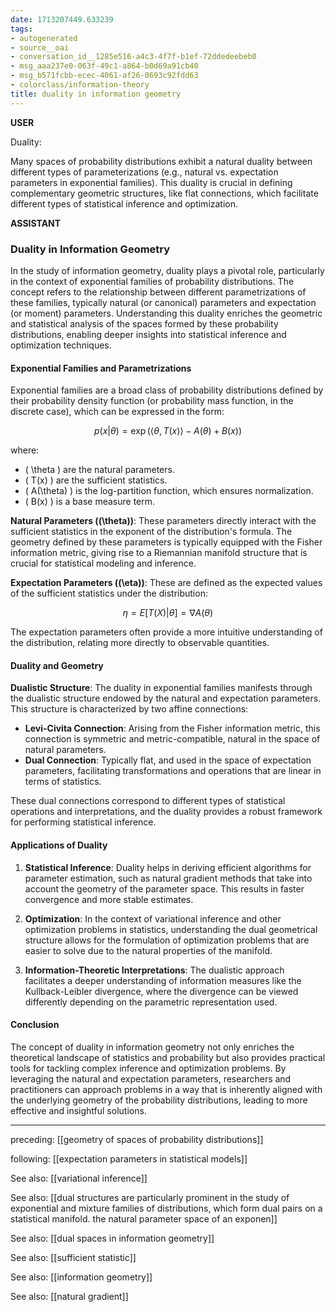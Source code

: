 ```yaml
---
date: 1713207449.633239
tags:
- autogenerated
- source__oai
- conversation_id__1285e516-a4c3-4f7f-b1ef-72ddedeebeb0
- msg_aaa237e0-063f-49c1-a864-b0d69a91cb40
- msg_b571fcbb-ecec-4061-af26-0693c92fdd63
- colorclass/information-theory
title: duality in information geometry
---
```


**USER**

Duality:

Many spaces of probability distributions exhibit a natural duality between different types of parameterizations (e.g., natural vs. expectation parameters in exponential families). This duality is crucial in defining complementary geometric structures, like flat connections, which facilitate different types of statistical inference and optimization.


**ASSISTANT**

### Duality in Information Geometry

In the study of information geometry, duality plays a pivotal role, particularly in the context of exponential families of probability distributions. The concept refers to the relationship between different parametrizations of these families, typically natural (or canonical) parameters and expectation (or moment) parameters. Understanding this duality enriches the geometric and statistical analysis of the spaces formed by these probability distributions, enabling deeper insights into statistical inference and optimization techniques.

#### Exponential Families and Parametrizations

Exponential families are a broad class of probability distributions defined by their probability density function (or probability mass function, in the discrete case), which can be expressed in the form:

$$
p(x | \theta) = \exp\left(\langle \theta, T(x) \rangle - A(\theta) + B(x)\right)
$$

where:
- \( \theta \) are the natural parameters.
- \( T(x) \) are the sufficient statistics.
- \( A(\theta) \) is the log-partition function, which ensures normalization.
- \( B(x) \) is a base measure term.

**Natural Parameters (\(\theta\))**: These parameters directly interact with the sufficient statistics in the exponent of the distribution's formula. The geometry defined by these parameters is typically equipped with the Fisher information metric, giving rise to a Riemannian manifold structure that is crucial for statistical modeling and inference.

**Expectation Parameters (\(\eta\))**: These are defined as the expected values of the sufficient statistics under the distribution:

$$
\eta = E[T(X) | \theta] = \nabla A(\theta)
$$

The expectation parameters often provide a more intuitive understanding of the distribution, relating more directly to observable quantities.

#### Duality and Geometry

**Dualistic Structure**: The duality in exponential families manifests through the dualistic structure endowed by the natural and expectation parameters. This structure is characterized by two affine connections:
- **Levi-Civita Connection**: Arising from the Fisher information metric, this connection is symmetric and metric-compatible, natural in the space of natural parameters.
- **Dual Connection**: Typically flat, and used in the space of expectation parameters, facilitating transformations and operations that are linear in terms of statistics.

These dual connections correspond to different types of statistical operations and interpretations, and the duality provides a robust framework for performing statistical inference.

#### Applications of Duality

1. **Statistical Inference**: Duality helps in deriving efficient algorithms for parameter estimation, such as natural gradient methods that take into account the geometry of the parameter space. This results in faster convergence and more stable estimates.

2. **Optimization**: In the context of variational inference and other optimization problems in statistics, understanding the dual geometrical structure allows for the formulation of optimization problems that are easier to solve due to the natural properties of the manifold.

3. **Information-Theoretic Interpretations**: The dualistic approach facilitates a deeper understanding of information measures like the Kullback-Leibler divergence, where the divergence can be viewed differently depending on the parametric representation used.

#### Conclusion

The concept of duality in information geometry not only enriches the theoretical landscape of statistics and probability but also provides practical tools for tackling complex inference and optimization problems. By leveraging the natural and expectation parameters, researchers and practitioners can approach problems in a way that is inherently aligned with the underlying geometry of the probability distributions, leading to more effective and insightful solutions.


---

preceding: [[geometry of spaces of probability distributions]]  


following: [[expectation parameters in statistical models]]

See also: [[variational inference]]


See also: [[dual structures are particularly prominent in the study of exponential and mixture families of distributions, which form dual pairs on a statistical manifold. the natural parameter space of an exponen]]


See also: [[dual spaces in information geometry]]


See also: [[sufficient statistic]]


See also: [[information geometry]]


See also: [[natural gradient]]